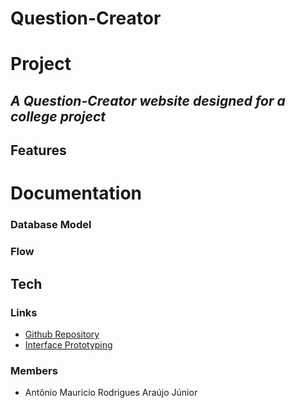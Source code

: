 # Question-Creator

# Project
## _A Question-Creator website designed for a college project_

## Features


# Documentation


### Database Model


### Flow



## Tech


### Links

- [Github Repository](https://github.com/antonio200598/Question-Creator)
- [Interface Prototyping]()

### Members

- Antônio Mauricio Rodrigues Araújo Júnior 
